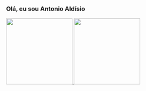 ### Olá, eu sou Antonio Aldísio


 <div>
  <a href="https://github.com/antoonioaldisio">
  <img height="180em" src="https://github-readme-stats.vercel.app/api?username=antoonioaldisio&show_icons=true&theme=dark&include_all_commits=true&count_private=true"/>
  <img height="180em" src="https://github-readme-stats.vercel.app/api/top-langs/?username=antoonioaldisio&layout=compact&langs_count=7&theme=dark"/>
</div>


<!--
**AntoonioAldisio/AntoonioAldisio** is a ✨ _special_ ✨ repository because its `README.md` (this file) appears on your GitHub profile.

Here are some ideas to get you started:

- 🔭 I’m currently working on ...
- 🌱 I’m currently learning ...
- 👯 I’m looking to collaborate on ...
- 🤔 I’m looking for help with ...
- 💬 Ask me about ...
- 📫 How to reach me: ...
- 😄 Pronouns: ...
- ⚡ Fun fact: ...
-->
